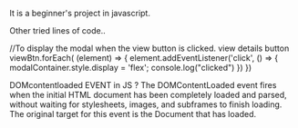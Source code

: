 It is a beginner's project in javascript.


Other tried lines of code..

//To display the modal when the view button is clicked.
view details button
viewBtn.forEach( (element) => {
    element.addEventListener('click', () => {
        modalContainer.style.display = 'flex';
        console.log("clicked")
    })
})

DOMcontentloaded EVENT in JS
?
The DOMContentLoaded event fires when the initial HTML document has been completely loaded and parsed, without waiting for stylesheets, images, and subframes to finish loading. The original target for this event is the Document that has loaded.